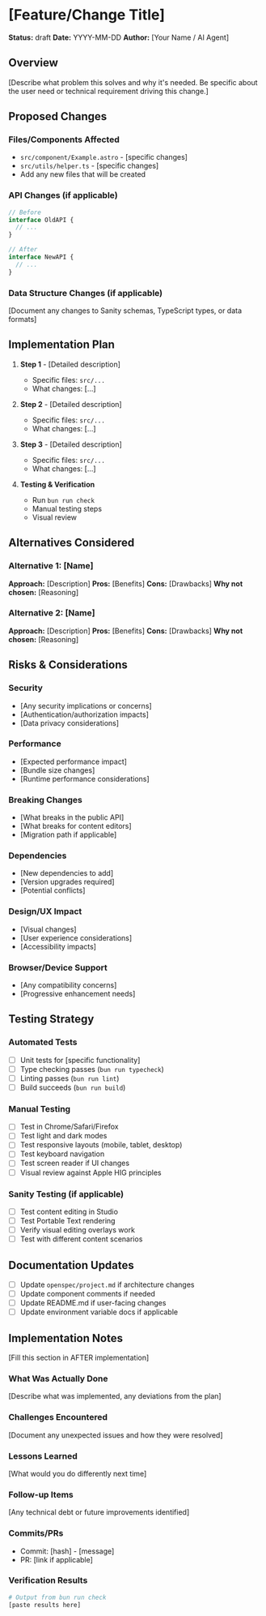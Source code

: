# [Feature/Change Title]

**Status:** draft
**Date:** YYYY-MM-DD
**Author:** [Your Name / AI Agent]

## Overview

[Describe what problem this solves and why it's needed. Be specific about the user need or technical requirement driving this change.]

## Proposed Changes

### Files/Components Affected
- `src/component/Example.astro` - [specific changes]
- `src/utils/helper.ts` - [specific changes]
- Add any new files that will be created

### API Changes (if applicable)
```typescript
// Before
interface OldAPI {
  // ...
}

// After
interface NewAPI {
  // ...
}
```

### Data Structure Changes (if applicable)
[Document any changes to Sanity schemas, TypeScript types, or data formats]

## Implementation Plan

1. **Step 1** - [Detailed description]
   - Specific files: `src/...`
   - What changes: [...]
   
2. **Step 2** - [Detailed description]
   - Specific files: `src/...`
   - What changes: [...]
   
3. **Step 3** - [Detailed description]
   - Specific files: `src/...`
   - What changes: [...]

4. **Testing & Verification**
   - Run `bun run check`
   - Manual testing steps
   - Visual review

## Alternatives Considered

### Alternative 1: [Name]
**Approach:** [Description]
**Pros:** [Benefits]
**Cons:** [Drawbacks]
**Why not chosen:** [Reasoning]

### Alternative 2: [Name]
**Approach:** [Description]
**Pros:** [Benefits]
**Cons:** [Drawbacks]
**Why not chosen:** [Reasoning]

## Risks & Considerations

### Security
- [Any security implications or concerns]
- [Authentication/authorization impacts]
- [Data privacy considerations]

### Performance
- [Expected performance impact]
- [Bundle size changes]
- [Runtime performance considerations]

### Breaking Changes
- [What breaks in the public API]
- [What breaks for content editors]
- [Migration path if applicable]

### Dependencies
- [New dependencies to add]
- [Version upgrades required]
- [Potential conflicts]

### Design/UX Impact
- [Visual changes]
- [User experience considerations]
- [Accessibility impacts]

### Browser/Device Support
- [Any compatibility concerns]
- [Progressive enhancement needs]

## Testing Strategy

### Automated Tests
- [ ] Unit tests for [specific functionality]
- [ ] Type checking passes (`bun run typecheck`)
- [ ] Linting passes (`bun run lint`)
- [ ] Build succeeds (`bun run build`)

### Manual Testing
- [ ] Test in Chrome/Safari/Firefox
- [ ] Test light and dark modes
- [ ] Test responsive layouts (mobile, tablet, desktop)
- [ ] Test keyboard navigation
- [ ] Test screen reader if UI changes
- [ ] Visual review against Apple HIG principles

### Sanity Testing (if applicable)
- [ ] Test content editing in Studio
- [ ] Test Portable Text rendering
- [ ] Verify visual editing overlays work
- [ ] Test with different content scenarios

## Documentation Updates

- [ ] Update `openspec/project.md` if architecture changes
- [ ] Update component comments if needed
- [ ] Update README.md if user-facing changes
- [ ] Update environment variable docs if applicable

## Implementation Notes

[Fill this section in AFTER implementation]

### What Was Actually Done
[Describe what was implemented, any deviations from the plan]

### Challenges Encountered
[Document any unexpected issues and how they were resolved]

### Lessons Learned
[What would you do differently next time]

### Follow-up Items
[Any technical debt or future improvements identified]

### Commits/PRs
- Commit: [hash] - [message]
- PR: [link if applicable]

### Verification Results
```bash
# Output from bun run check
[paste results here]
```

